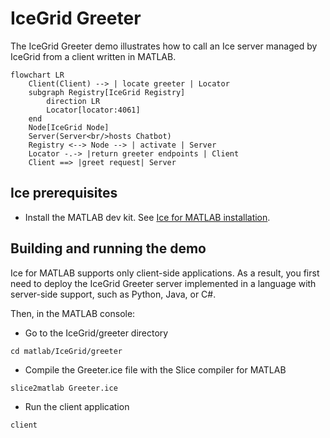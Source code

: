 # IceGrid Greeter

The IceGrid Greeter demo illustrates how to call an Ice server managed by IceGrid from a client written in MATLAB.

```mermaid
flowchart LR
    Client(Client) --> | locate greeter | Locator
    subgraph Registry[IceGrid Registry]
        direction LR
        Locator[locator:4061]
    end
    Node[IceGrid Node]
    Server(Server<br/>hosts Chatbot)
    Registry <--> Node --> | activate | Server
    Locator -.-> |return greeter endpoints | Client
    Client ==> |greet request| Server
```

## Ice prerequisites

- Install the MATLAB dev kit. See [Ice for MATLAB installation].

## Building and running the demo

Ice for MATLAB supports only client-side applications. As a result, you first need to deploy the IceGrid Greeter
server implemented in a language with server-side support, such as Python, Java, or C#.

Then, in the MATLAB console:

- Go to the IceGrid/greeter directory

```shell
cd matlab/IceGrid/greeter
```

- Compile the Greeter.ice file with the Slice compiler for MATLAB

```shell
slice2matlab Greeter.ice
```

- Run the client application

```shell
client
```

[Ice for MATLAB installation]: https://github.com/zeroc-ice/ice/blob/main/NIGHTLY.md#ice-for-matlab
